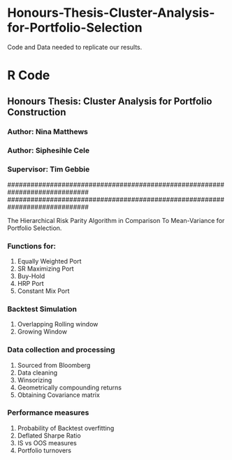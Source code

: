 # Honours-Thesis-Cluster-Analysis-for-Portfolio-Selection
Code and Data needed to replicate our results. 

# R Code 

##  Honours Thesis: Cluster Analysis for Portfolio Construction
### Author: Nina Matthews
### Author: Siphesihle Cele
### Supervisor: Tim Gebbie

#############################################################################
#############################################################################


The Hierarchical Risk Parity Algorithm in Comparison To Mean-Variance for Portfolio Selection.

### Functions for: 
 1. Equally Weighted Port
 2. SR Maximizing Port
 3. Buy-Hold
 4. HRP Port
 5. Constant Mix Port

### Backtest Simulation
1. Overlapping Rolling window 
2. Growing Window

### Data collection and processing
1. Sourced from Bloomberg
2. Data cleaning
3. Winsorizing
4. Geometrically compounding returns
5. Obtaining Covariance matrix

### Performance measures
1. Probability of Backtest overfitting
2. Deflated Sharpe Ratio
3. IS vs OOS measures
4. Portfolio turnovers
